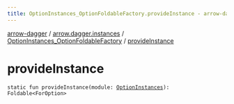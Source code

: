 ```yaml
---
title: OptionInstances_OptionFoldableFactory.provideInstance - arrow-dagger
---
```


[arrow-dagger](../../index.html) / [arrow.dagger.instances](../index.html) / [OptionInstances_OptionFoldableFactory](index.html) / [provideInstance](./provide-instance.html)

# provideInstance

`static fun provideInstance(module: `[`OptionInstances`](../-option-instances/index.html)`): Foldable<ForOption>`